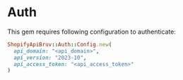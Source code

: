 # Auth

This gem requires following configuration to authenticate:

```ruby
ShopifyApiBruv::Auth::Config.new(
  api_domain: "<api_domain>",
  api_version: "2023-10",
  api_access_token: "<api_access_token>"
)
```
